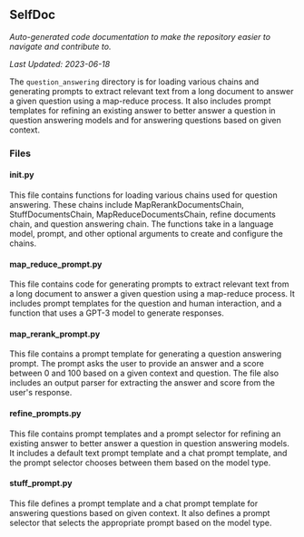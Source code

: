 <!--- START SELFDOC --->
## SelfDoc
_Auto-generated code documentation to make the repository easier to navigate and contribute to._

_Last Updated: 2023-06-18_

The `question_answering` directory is for loading various chains and generating prompts to extract relevant text from a long document to answer a given question using a map-reduce process. It also includes prompt templates for refining an existing answer to better answer a question in question answering models and for answering questions based on given context.

### Files
#### __init__.py
This file contains functions for loading various chains used for question answering. These chains include MapRerankDocumentsChain, StuffDocumentsChain, MapReduceDocumentsChain, refine documents chain, and question answering chain. The functions take in a language model, prompt, and other optional arguments to create and configure the chains.

#### map_reduce_prompt.py
This file contains code for generating prompts to extract relevant text from a long document to answer a given question using a map-reduce process. It includes prompt templates for the question and human interaction, and a function that uses a GPT-3 model to generate responses.

#### map_rerank_prompt.py
This file contains a prompt template for generating a question answering prompt. The prompt asks the user to provide an answer and a score between 0 and 100 based on a given context and question. The file also includes an output parser for extracting the answer and score from the user's response.

#### refine_prompts.py
This file contains prompt templates and a prompt selector for refining an existing answer to better answer a question in question answering models. It includes a default text prompt template and a chat prompt template, and the prompt selector chooses between them based on the model type.

#### stuff_prompt.py
This file defines a prompt template and a chat prompt template for answering questions based on given context. It also defines a prompt selector that selects the appropriate prompt based on the model type.

<!--- END SELFDOC --->